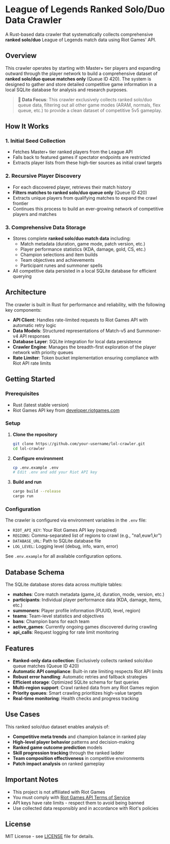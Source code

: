 # League of Legends Ranked Solo/Duo Data Crawler

A Rust-based data crawler that systematically collects comprehensive **ranked solo/duo** League of Legends match data using Riot Games' API.

## Overview

This crawler operates by starting with Master+ tier players and expanding outward through the player network to build a comprehensive dataset of **ranked solo/duo queue matches only** (Queue ID 420). The system is designed to gather and store detailed competitive game information in a local SQLite database for analysis and research purposes.

> **🎯 Data Focus**: This crawler exclusively collects ranked solo/duo queue data, filtering out all other game modes (ARAM, normals, flex queue, etc.) to provide a clean dataset of competitive 5v5 gameplay.

## How It Works

### 1. Initial Seed Collection
- Fetches Master+ tier ranked players from the League API
- Falls back to featured games if spectator endpoints are restricted
- Extracts player lists from these high-tier sources as initial crawl targets

### 2. Recursive Player Discovery
- For each discovered player, retrieves their match history
- **Filters matches to ranked solo/duo queue only** (Queue ID 420)
- Extracts unique players from qualifying matches to expand the crawl frontier
- Continues this process to build an ever-growing network of competitive players and matches

### 3. Comprehensive Data Storage
- Stores complete **ranked solo/duo match data** including:
  - Match metadata (duration, game mode, patch version, etc.)
  - Player performance statistics (KDA, damage, gold, CS, etc.)
  - Champion selections and item builds
  - Team objectives and achievements
  - Participant runes and summoner spells
- All competitive data persisted in a local SQLite database for efficient querying

## Architecture

The crawler is built in Rust for performance and reliability, with the following key components:

- **API Client**: Handles rate-limited requests to Riot Games API with automatic retry logic
- **Data Models**: Structured representations of Match-v5 and Summoner-v4 API responses
- **Database Layer**: SQLite integration for local data persistence
- **Crawler Engine**: Manages the breadth-first exploration of the player network with priority queues
- **Rate Limiter**: Token bucket implementation ensuring compliance with Riot API rate limits

## Getting Started

### Prerequisites
- Rust (latest stable version)
- Riot Games API key from [developer.riotgames.com](https://developer.riotgames.com/)

### Setup

1. **Clone the repository**
   ```bash
   git clone https://github.com/your-username/lol-crawler.git
   cd lol-crawler
   ```

2. **Configure environment**
   ```bash
   cp .env.example .env
   # Edit .env and add your Riot API key
   ```

3. **Build and run**
   ```bash
   cargo build --release
   cargo run
   ```

### Configuration

The crawler is configured via environment variables in the `.env` file:

- `RIOT_API_KEY`: Your Riot Games API key (required)
- `REGIONS`: Comma-separated list of regions to crawl (e.g., "na1,euw1,kr")
- `DATABASE_URL`: Path to SQLite database file
- `LOG_LEVEL`: Logging level (debug, info, warn, error)

See `.env.example` for all available configuration options.

## Database Schema

The SQLite database stores data across multiple tables:

- **matches**: Core match metadata (game_id, duration, mode, version, etc.)
- **participants**: Individual player performance data (KDA, damage, items, etc.)
- **summoners**: Player profile information (PUUID, level, region)
- **teams**: Team-level statistics and objectives
- **bans**: Champion bans for each team
- **active_games**: Currently ongoing games discovered during crawling
- **api_calls**: Request logging for rate limit monitoring

## Features

- **Ranked-only data collection**: Exclusively collects ranked solo/duo queue matches (Queue ID 420)
- **Automatic API compliance**: Built-in rate limiting respects Riot API limits
- **Robust error handling**: Automatic retries and fallback strategies
- **Efficient storage**: Optimized SQLite schema for fast queries
- **Multi-region support**: Crawl ranked data from any Riot Games region
- **Priority queues**: Smart crawling prioritizes high-value targets
- **Real-time monitoring**: Health checks and progress tracking

## Use Cases

This ranked solo/duo dataset enables analysis of:
- **Competitive meta trends** and champion balance in ranked play
- **High-level player behavior** patterns and decision-making
- **Ranked game outcome prediction** models
- **Skill progression tracking** through the ranked ladder
- **Team composition effectiveness** in competitive environments
- **Patch impact analysis** on ranked gameplay

## Important Notes

- This project is not affiliated with Riot Games
- You must comply with [Riot Games API Terms of Service](https://developer.riotgames.com/terms)
- API keys have rate limits - respect them to avoid being banned
- Use collected data responsibly and in accordance with Riot's policies

## License

MIT License - see [LICENSE](LICENSE) file for details.